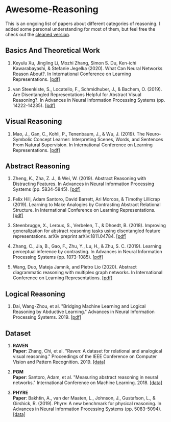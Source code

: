 # Awesome-Reasoning
This is an ongoing list of papers about different categories of reasoning. I added some personal understanding for most of them, but feel free the check out the [cleaned version](https://github.com/KarlXing/Awesome-Reasoning/blob/master/README_CLEAN.md).


## Basics And Theoretical Work
1. Keyulu Xu, Jingling Li, Mozhi Zhang, Simon S. Du, Ken-ichi Kawarabayashi, & Stefanie Jegelka (2020). What Can Neural Networks Reason About?. In International Conference on Learning Representations. [[pdf]](https://arxiv.org/abs/1905.13211#:~:text=Neural%20networks%20have%20succeeded%20in,but%20less%20structured%20networks%20fail.)  
  
2. van Steenkiste, S., Locatello, F., Schmidhuber, J., & Bachem, O. (2019). Are Disentangled Representations Helpful for Abstract Visual Reasoning?. In Advances in Neural Information Processing Systems (pp. 14222-14235). [[pdf]](https://arxiv.org/abs/1905.12506)  
  
  


## Visual Reasoning
1. Mao, J., Gan, C., Kohli, P., Tenenbaum, J., & Wu, J. (2019). The Neuro-Symbolic Concept Learner: Interpreting Scenes, Words, and Sentences From Natural Supervision. In International Conference on Learning Representations. [[pdf]](https://arxiv.org/abs/1904.12584)     
 



## Abstract Reasoning
1. Zheng, K., Zha, Z. J., & Wei, W. (2019). Abstract Reasoning with Distracting Features. In Advances in Neural Information Processing Systems (pp. 5834-5845). [[pdf]](https://papers.nips.cc/paper/8819-abstract-reasoning-with-distracting-features)   

2. Felix Hill, Adam Santoro, David Barrett, Ari Morcos, & Timothy Lillicrap (2019). Learning to Make Analogies by Contrasting Abstract Relational Structure. In International Conference on Learning Representations. [[pdf]](https://openreview.net/forum?id=SylLYsCcFm)   
  
3. Steenbrugge, X., Leroux, S., Verbelen, T., & Dhoedt, B. (2018). Improving generalization for abstract reasoning tasks using disentangled feature representations. arXiv preprint arXiv:1811.04784. [[pdf]](https://arxiv.org/abs/1811.04784)      


4. Zhang, C., Jia, B., Gao, F., Zhu, Y., Lu, H., & Zhu, S. C. (2019). Learning perceptual inference by contrasting. In Advances in Neural Information Processing Systems (pp. 1073-1085).   [[pdf]](http://wellyzhang.github.io/attach/neurips19zhang.pdf)   
  
  
5. Wang, Duo, Mateja Jamnik, and Pietro Lio (2020). Abstract diagrammatic reasoning with multiplex graph networks. In International Conference on Learning Representations. [[pdf]](https://openreview.net/forum?id=ByxQB1BKwH)  

  


## Logical Reasoning
1. Dai, Wang-Zhou, et al. "Bridging Machine Learning and Logical Reasoning by Abductive Learning." Advances in Neural Information Processing Systems. 2019.  [[pdf]](https://papers.nips.cc/paper/8548-bridging-machine-learning-and-logical-reasoning-by-abductive-learning.pdf)   



## Dataset
1. **RAVEN**  
   **Paper**: Zhang, Chi, et al. "Raven: A dataset for relational and analogical visual reasoning." Proceedings of the IEEE Conference on Computer Vision and Pattern Recognition. 2019.  [[data]](http://wellyzhang.github.io/project/raven.html)    

2. **PGM**  
   **Paper**: Santoro, Adam, et al. "Measuring abstract reasoning in neural networks." International Conference on Machine Learning. 2018. [[data]](https://github.com/deepmind/abstract-reasoning-matrices)   


3. **PHYRE**  
   **Paper**: Bakhtin, A., van der Maaten, L., Johnson, J., Gustafson, L., & Girshick, R. (2019). Phyre: A new benchmark for physical reasoning. In Advances in Neural Information Processing Systems (pp. 5083-5094). [[data]](https://phyre.ai/)      
